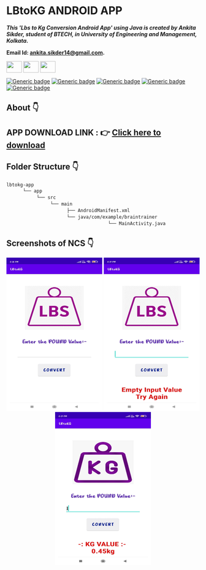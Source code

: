 # LBtoKG ANDROID APP

***This 'Lbs to Kg Conversion Android App' using Java is created by Ankita Sikder, student of BTECH, in University of Engineering and Management, Kolkata.***

**Email Id: ankita.sikder14@gmail.com.** 

<p align="left">
<a href="https://facebook.com/ankita.sikder.104" target="blank"><img align="center" src="https://cdn.jsdelivr.net/npm/simple-icons@3.0.1/icons/facebook.svg" alt="" height="30" width="40" /></a>
<a href="https://instagram.com/ankita.sikder14" target="blank"><img align="center" src="https://cdn.jsdelivr.net/npm/simple-icons@3.0.1/icons/instagram.svg" alt="" height="30" width="40" /></a>
<a href="https://github.com/ankitasikder" target="blank"><img align="center" src="https://cdn.jsdelivr.net/npm/simple-icons@3.0.1/icons/github.svg" alt="" height="30" width="40" /></a>
</p>

[![Generic badge](https://img.shields.io/badge/java%20-programming-brightgreen)](https://shields.io/) [![Generic badge](https://img.shields.io/badge/android-app-ff69b4)](https://shields.io/) [![Generic badge](https://img.shields.io/badge/xml-UI-red)](https://shields.io/) [![Generic badge](https://img.shields.io/badge/compile%20sdk%20-v%2030-blue)](https://shields.io/) [![Generic badge](https://img.shields.io/badge/buildtool%20-v%2030.0..2-orange)](https://shields.io/)  

## About :point_down: 

<div align="justified">

</div>

## APP DOWNLOAD LINK : :point_right: <a href="" download>Click here to download</a>

## Folder Structure :point_down:
```bash
lbtokg-app
      └── app
           └── src
                └── main
                      ├── AndroidManifest.xml
                      └── java/com/example/braintrainer
                                     └── MainActivity.java 
 ```             
## Screenshots of NCS :point_down: 

<div align="center">
 
<a href="pics/lb1.jpeg"><img src="pics/lb1.jpeg" width="250" height= "400"></a> <a href="pics/lb2.jpeg"><img src="pics/lb2.jpeg" width="250" height= "400"></a> <a href="pics/lb3.jpeg"><img src="pics/lb3.jpeg" width="250" height= "400"></a>



</div>

         



